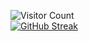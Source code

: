 ![Visitor Count](https://profile-counter.glitch.me/amankumarconnect/count.svg)
<br>
[![GitHub Streak](https://github-readme-streak-stats.herokuapp.com?user=amankumarconnect&theme=transparent)](https://git.io/streak-stats)

<!--
**amankumarconnect/amankumarconnect** is a ✨ _special_ ✨ repository because its `README.md` (this file) appears on your GitHub profile.

Here are some ideas to get you started:

- 🔭 I’m currently working on ...
- 🌱 I’m currently learning ...
- 👯 I’m looking to collaborate on ...
- 🤔 I’m looking for help with ...
- 💬 Ask me about ...
- 📫 How to reach me: ...
- 😄 Pronouns: ...
- ⚡ Fun fact: ...
-->
